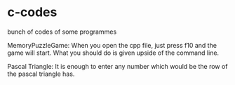 # c-codes
bunch of codes of some programmes

MemoryPuzzleGame: When you open the cpp file, just press f10 and the game will start. What you should do is given upside of the command line.

Pascal Triangle: It is enough to enter any number which would be the row of the pascal triangle has.
